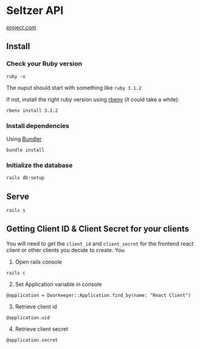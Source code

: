 # Seltzer API

[project.com](https://project.com)

## Install

### Check your Ruby version

```shell
ruby -v
```

The ouput should start with something like `ruby 3.1.2`

If not, install the right ruby version using [rbenv](https://github.com/rbenv/rbenv) (it could take a while):

```shell
rbenv install 3.1.2
```

### Install dependencies

Using [Bundler](https://github.com/bundler/bundler)

```shell
bundle install
```

### Initialize the database

```shell
rails db:setup
```

## Serve

```shell
rails s
```

## Getting Client ID & Client Secret for your clients

You will need to get the `client_id` and `client_secret` for the frontend react client or other clients you decide to create. You

1. Open rails console

```shell
rails c
```

2. Set Application variable in console
   
```shell
@application = Doorkeeper::Application.find_by(name: "React Client")
```

3. Retrieve client id

```shell
@application.uid
```

4. Retrieve client secret

```shell
@application.secret
```
